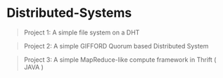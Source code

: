 # Distributed-Systems

> Project 1:  A simple file system on a DHT

> Project 2:  A simple GIFFORD Quorum based Distributed System

> Project 3:  A simple MapReduce-like compute framework in Thrift ( JAVA )
